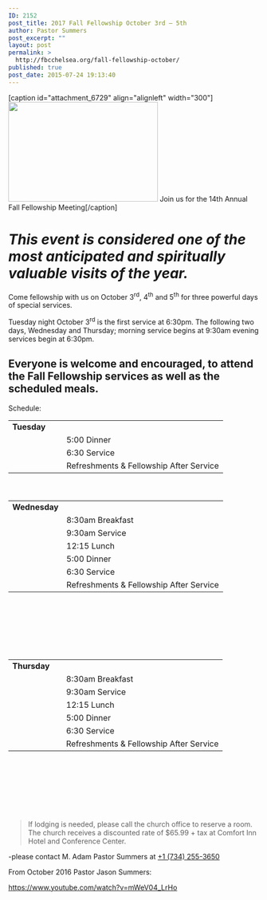 ```yaml
---
ID: 2152
post_title: 2017 Fall Fellowship October 3rd – 5th
author: Pastor Summers
post_excerpt: ""
layout: post
permalink: >
  http://fbcchelsea.org/fall-fellowship-october/
published: true
post_date: 2015-07-24 19:13:40
---
```

[caption id="attachment_6729" align="alignleft" width="300"]<a href="http://fbcchelsea.org/wp-content/uploads/2017/09/wheat-on-table.jpg"><img class="wp-image-6729 size-medium" src="http://fbcchelsea.org/wp-content/uploads/2017/09/wheat-on-table-300x200.jpg" alt="" width="300" height="200" /></a> Join us for the 14th Annual Fall Fellowship Meeting[/caption]<h1><em><strong><span class="st">This event is considered one of the most anticipated and spiritually valuable visits of the year.</span></strong></em></h1><p>Come fellowship with us on October 3<sup>rd</sup>, 4<sup>th</sup> and 5<sup>th</sup> for three powerful days of special services.</p><p>Tuesday night October 3<sup>rd</sup> is the first service at 6:30pm. The following two days, Wednesday and Thursday; morning service begins at 9:30am evening services begin at 6:30pm.</p><h2>Everyone is welcome and encouraged, to attend the Fall Fellowship services as well as the scheduled meals.</h2><p>Schedule:</p><table style="height: 145px;" width="340"><tbody><tr><td><strong>Tuesday       <br /></strong></td><td> </td></tr><tr><td> </td><td>5:00 Dinner</td></tr><tr><td> </td><td>6:30 Service</td></tr><tr><td> </td><td>Refreshments &amp; Fellowship After Service</td></tr></tbody></table><table style="height: 303px;" width="340"><tbody><tr><td><strong>Wednesday</strong></td><td> </td></tr><tr><td> </td><td>8:30am Breakfast</td></tr><tr><td> </td><td>9:30am Service</td></tr><tr><td> </td><td>12:15 Lunch</td></tr><tr><td> </td><td>5:00 Dinner</td></tr><tr><td> </td><td>6:30 Service</td></tr><tr><td> </td><td>Refreshments &amp; Fellowship After Service</td></tr></tbody></table><table style="height: 306px;" width="340"><tbody><tr><td><strong>Thursday     <br /></strong></td><td> </td></tr><tr><td> </td><td>8:30am Breakfast</td></tr><tr><td> </td><td>9:30am Service</td></tr><tr><td> </td><td>12:15 Lunch</td></tr><tr><td> </td><td>5:00 Dinner</td></tr><tr><td> </td><td>6:30 Service</td></tr><tr><td> </td><td>Refreshments &amp; Fellowship After Service</td></tr></tbody></table><blockquote><p>If lodging is needed, please call the church office to reserve a room. The church receives a discounted rate of $65.99 + tax at Comfort Inn Hotel and Conference Center.</p></blockquote><p>-please contact M. Adam Pastor Summers at <a href="tel:+1 (734) 255-3650">+1 (734) 255-3650</a></p><p>From October 2016 Pastor Jason Summers:</p><p>https://www.youtube.com/watch?v=mWeV04_LrHo</p><p>&nbsp;</p><p>&nbsp;</p>